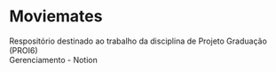 # Moviemates
Respositório destinado ao trabalho da disciplina de Projeto Graduação (PROI6) <br>
Gerenciamento - Notion
